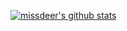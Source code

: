 [![missdeer's github stats](https://github-readme-stats.vercel.app/api?username=missdeer&show_icons=true&include_all_commits=true)](https://github.com/anuraghazra/github-readme-stats)
